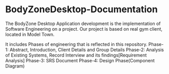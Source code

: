 # BodyZoneDesktop-Documentation

The BodyZone Desktop Application development is the implementation of Software Engineering on a project. Our project is based on real gym client, located in Model Town.

It includes Phases of engineering that is reflected in this repository.
Phase-1: Abstract, Introduction, Client Details and Group Details
Phase-2: Analysis of Existing Systems, Record Interview and its findings[Requirement Analysis]
Phase-3: SRS Document
Phase-4: Design Phase(Component Diagram)
